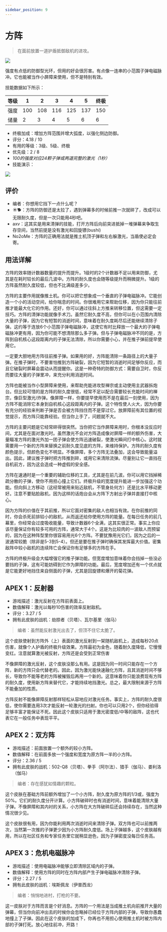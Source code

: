 ```yaml
---
sidebar_position: 9
---
```


# 方阵

> 在面前放置一道护盾抵御敌机的进攻。

<img src="/terms/phalanx.png" style={{zoom:1.25}}/>

强度有点低的防御型光环，但用的好会很厉害。有点像一连串的小范围子弹电磁脉冲。它也能被当作小屏障来使用，但不是特别有效。

技能数据如下所示：

| 等级 | 1    | 2    | 3    | 4    | 5    | 终极 |
| ---- | ---- | ---- | ---- | ---- | ---- | ---- |
| 强度 | 100  | 108  | 116  | 125  | 137  | 150  |
| 储量 | 2    | 3    | 4    | 5    | 6    | 6    |

- 终极加成：增加方阵范围并增大弧度，以强化侧边防御。
- 评分：4.18 / 10
- 有用的等级：3级、5级、终极
- 优先级：2 / 8
- *100的强度对应24颗子弹或两道完整的激光（1秒）*
- 技能演示：

<img src="/skills/phalanx.gif" style={{zoom:1}}/>

## 评价

- 编者：你想用它挡下一点什么呢？
- ☀🐕：方阵的防御还是太拉了，遇到弹幕多的时候前推一次就碎了，改成可以无限耐久度，但是一次只能用4秒吧。
- axv：这其实是用来清弹的技能，打开方阵后向前突进抵掉一堆弹幕来争取生存空间，当然前提是没有激光和回旋镖(bushi)
- No2oMe：方阵的正确用法就是推土机顶子弹和左右躲激光，当盾使必定会寄。

## 用法详解

方阵的效率随计数器数量的提升而提升。1级时的2个计数器不足以用来防御，尤其是在耗时较长的最后几波中。方阵的耐久度也会随等级提升而稍微提升。1级的方阵虽然耐久度较低，但也不比满级差多少。

方阵的主要作用就像推土机。你可以把它想象成一个垂直的子弹电磁脉冲。它能创造一个小的活动空间，给你喘息的时间。你很难用它来帮助位移，因为你只能往前推才能最大化它的作用。还好，你可以通过往斜上方推来转移位置，但这需要一定技巧。方阵的清弹功能就像手术刀。虽然它耐久度不高，但你可以在小范围内清除大量的子弹，因为它有短暂的消逝时间，意味着在耐久度耗尽后还能继续清除子弹。这约等于连放6个小范围子弹电磁脉冲，这使它有时比释放一个最大的子弹电磁脉冲更有用，因为你可能不想清除那么多子弹。但与子弹电磁脉冲不同的是，方阵到自机核心这段距离内的子弹无法清除，所以你需要小心，并在推子弹前提早使用它。

一定要大胆地用方阵往前推子弹。如果用的好，方阵能清除一条路径上的大量子弹。在推子弹时，不要害怕推到方阵破裂，因为它短暂的消逝时间足够你反应，而且它破裂时屏幕会震动从而提醒你。这是一种奇特的防御方式：需要自卫时，你反而要往大量的子弹里冲，来充分利用消逝时间。

方阵也能被当作小型屏障来使用，来帮助充能进攻型禅宗或主动使用主武器拆炮台。但比较可惜的是方阵的耐久度很低，经常不足以配合需要较长充能时间的禅宗，像巨型激光/炸弹。像屏障一样，你要提早使用而不是在最后一刻使用，因为方阵不能消除它本身到自机核心这段距离内的子弹。这个特性使人火大，因为你要有充分的经验来判断子弹是否会被方阵挡住而不是穿过它。放屏障前有其位置的视觉提示，而方阵只能靠经验。但当你上手了，问题就不大。

方阵的主要问题是它经常碎得很突然。当你把它当作屏障来用时，你根本没反应时间，尤其是在面对激光时。虽然激光不会对方阵造成像对屏障一样的额外伤害，大量瞄准方阵的激光外加一团子弹会使方阵迅速破裂，使激光瞬间打中核心。这时就需要用一个新的方阵来替换之前耐久度见底的方阵，来维持保护。方阵的耐久度有颜色提示，但颜色变化不明显。不像屏障，多个方阵无法叠加，这会导致能量溢出。因此，建议推子弹时把方阵推到碎，或用它来清除流弹。尽量别让它一直挡在自机前方，因为这会造成一种虚假的安全感。

方阵在速通时是一个重要的辅助位移的工具，尤其是在前几波。你可以用它挡掉稀疏分散的子弹，使你不用担心撞上它们。终极升级的宽度提升能进一步加强这个功能。但向斜上方移动（这经常被用来贴近敌机，不管身处何方）还是比水平移动更好。注意不要贴脸敌机，因为这样的话炮台会从方阵下方射出子弹并直接打中核心。

因为方阵的价值在于其前推，所以它面对密集的敌人也相当有效。在你前推的同时，你会杀死前排较小的敌机，从而返还给你使用方阵的能量。在每日任务的前几幕里，你经常会过度吸收能量，导致计数器6个全满，这其实很正常。事实上你应该尽量保证你有较多可用的方阵，通常大于4个。这是为比较肉的一波敌人而预留的，因为在这种阵型里你很容易用光6个方阵。不要犹豫用光它们，因为之后的一波通常较脆（除非是5-3到5-4）。但还是要在推子弹时确保其发挥最大价值。密集敌阵中较小敌机的连续阵亡会保证你有足够多的方阵在手。

方阵的终极升级会大幅增强它的推子弹功能。但宽度增加意味着你会挡掉一些没必要挡的子弹，这有可能妨碍到它作为屏障的功能。最后，宽度增加还有一个优点就是它能更好地挡住来自侧面的子弹，尤其是回旋镖和爆开的菊花弹。

## APEX 1：反射器

- 游戏描述：激光反射在方阵前表面上。
- 数值解释：激光以每秒10伤害的效率反射敌机。
- 评分：3.27 / 5
- 拥有此皮肤的战机：劫掠者（贝塔）、瓦尔基里（伽马）

> 编者：虽然能反射激光出去了，但顶不住它太脆了。

这个皮肤使射到方阵外（上）表面的激光反射到一架随机敌机上，造成每秒20点伤害，就像个人护盾的终极升级效果。方阵最初为金色，随着耐久度降低，它慢慢变红。注意就算激光被反射，方阵还是会受到正常伤害

不像屏障的激光反射，这个皮肤没那么有用。这是因为同一时间只能存在一个方阵，新的方阵只会代替老的。因此，因为激光能快速融化方阵，且其消逝时间不够长，导致你不能等老的方阵被摧毁后再用一个新的。这意味着你只能浪费现有方阵的耐久度，使用新方阵来替代它，才能持续地挡激光。总之，最大限制来源于方阵不能叠加的性质。

方阵反射不能像屏障反射那样轻松从容地应对激光任务。事实上，方阵的耐久度很低，使你需要连用3次才能反射一轮激光的扫射。你也可以只用2个，但你经验得足够丰富才能保证不死。因此这个皮肤只适用于激光密度低/中等的敌阵，这也代表它在一般任务中表现平平。

## APEX 2：双方阵

- 游戏描述：前面放置一个额外的较小方阵。
- 数值解释：在前面多放一个强度和宽度为原方阵一半的小方阵。
- 评分：2.36 / 5
- 拥有此皮肤的战机：502-Q8（贝塔）、拳手（阿尔法）、猎手（伽马）、娄利洛（伽马）

> 编者：存在感犹如情趣的颗粒。

这个皮肤在基础方阵前额外增加了一个小方阵，耐久度为原方阵的1/3或，强度为50%。它们的耐久度分开计算。小方阵破碎时也有消逝时间，意味着能清除大量子弹。不像屏障和其内衬的关系，小方阵在大方阵破碎后还会持续存在，当然这种情况很少见。

这个皮肤很有用，因为你能利用两次消逝时间来清除子弹。双方阵也可以前推两次，当然第一次推的子弹更少因为小方阵耐久度低。场上子弹越多，这个皮肤越有用，所以在社区任务和专家任务里它就稍显逊色，因为子弹密度没每日任务高。

## APEX 3：危机电磁脉冲

- 游戏描述：使用电磁脉冲能够立即清除区域内的子弹。
- 数值解释：使用方阵的同时在方阵内部产生子弹电磁脉冲清除子弹。
- 评分：2.27 / 5
- 拥有此皮肤的战机：埃斯佩龙（伊普西龙）

> 编者：悄悄地进村，打枪的不要。

这一皮肤对于方阵而言是个好消息。方阵的一个用法是当成推土机向前推开大量的弹幕，但当你向前冲出去的时候你会忽略掉已经位于方阵内部的子弹，导致你愚蠢地撞上了子弹。因此在这个皮肤的加成下，你再也不用担心使用推土机时被方阵内部的子弹打死。放心地往前冲，开路！